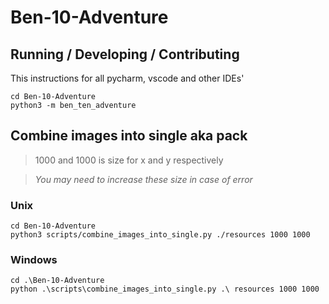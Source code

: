 # Ben-10-Adventure


## Running / Developing / Contributing 
This instructions for all pycharm, vscode and other IDEs'
```
cd Ben-10-Adventure
python3 -m ben_ten_adventure
```

## Combine images into single aka pack
> 1000 and 1000 is size for x and y respectively

> *You may need to increase these size in case of error*
### Unix
```
cd Ben-10-Adventure
python3 scripts/combine_images_into_single.py ./resources 1000 1000
```
### Windows
```
cd .\Ben-10-Adventure
python .\scripts\combine_images_into_single.py .\ resources 1000 1000
```
